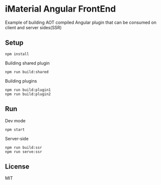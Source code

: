 # iMaterial Angular FrontEnd

Example of building AOT compiled Angular plugin that can be consumed on client and server sides(SSR)

## Setup

```
npm install
```

Building shared plugin

```
npm run build:shared
```

Building plugins

```
npm run build:plugin1
npm run build:plugin2
```

## Run

Dev mode

```
npm start
```

Server-side

```
npm run build:ssr
npm run serve:ssr
```

## License

MIT
